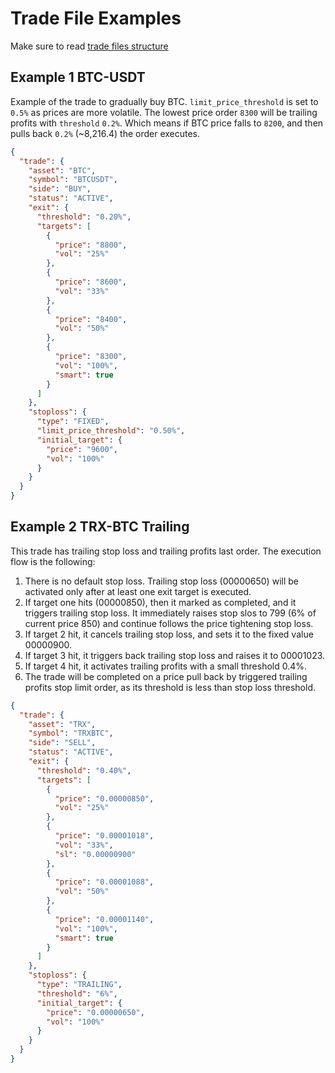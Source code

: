 # Trade File Examples

Make sure to read [trade files structure](./TRADE_FILE.md)

## Example 1 BTC-USDT
Example of the trade to gradually buy BTC. `limit_price_threshold` is set to `0.5%` as prices are more volatile. 
The lowest price order `8300` will be trailing profits with `threshold` `0.2%`. Which means if BTC price falls to `8200`, 
and then pulls back `0.2%` (~8,216.4) the order executes. 

```json
{
  "trade": {
    "asset": "BTC",
    "symbol": "BTCUSDT",
    "side": "BUY",
    "status": "ACTIVE",
    "exit": {
      "threshold": "0.20%",
      "targets": [
        {
          "price": "8800",
          "vol": "25%"
        },
        {
          "price": "8600",
          "vol": "33%"
        },
        {
          "price": "8400",
          "vol": "50%"
        },
        {
          "price": "8300",
          "vol": "100%",
          "smart": true
        }
      ]
    },
    "stoploss": {
      "type": "FIXED",
      "limit_price_threshold": "0.50%",
      "initial_target": {
        "price": "9600",
        "vol": "100%"
      }
    }
  }
}
```

## Example 2 TRX-BTC Trailing
This trade has trailing stop loss and trailing profits last order. The execution flow is the following:
1. There is no default stop loss. Trailing stop loss (00000650) will be activated only after at least one exit target is executed. 
2. If target one hits (00000850), then it marked as completed, and it triggers trailing stop loss. It immediately raises
stop slos to 799 (6% of current price 850) and continue follows the price tightening stop loss.
3. If target 2 hit, it cancels trailing stop loss, and sets it to the fixed value 00000900.
4. If target 3 hit, it triggers back trailing stop loss and raises it to 00001023.
5. If target 4 hit, it activates trailing profits with a small threshold 0.4%.
6. The trade will be completed on a price pull back by triggered trailing profits stop limit order, as its threshold is less
than stop loss threshold.

```json
{
  "trade": {
    "asset": "TRX",
    "symbol": "TRXBTC",
    "side": "SELL",
    "status": "ACTIVE",
    "exit": {
      "threshold": "0.40%",
      "targets": [
        {
          "price": "0.00000850",
          "vol": "25%"
        },
        {
          "price": "0.00001018",
          "vol": "33%",
          "sl": "0.00000900"
        },
        {
          "price": "0.00001088",
          "vol": "50%"
        },
        {
          "price": "0.00001140",
          "vol": "100%",
          "smart": true
        }
      ]
    },
    "stoploss": {
      "type": "TRAILING",
      "threshold": "6%",
      "initial_target": {
        "price": "0.00000650",
        "vol": "100%"
      }
    }
  }
}
```
